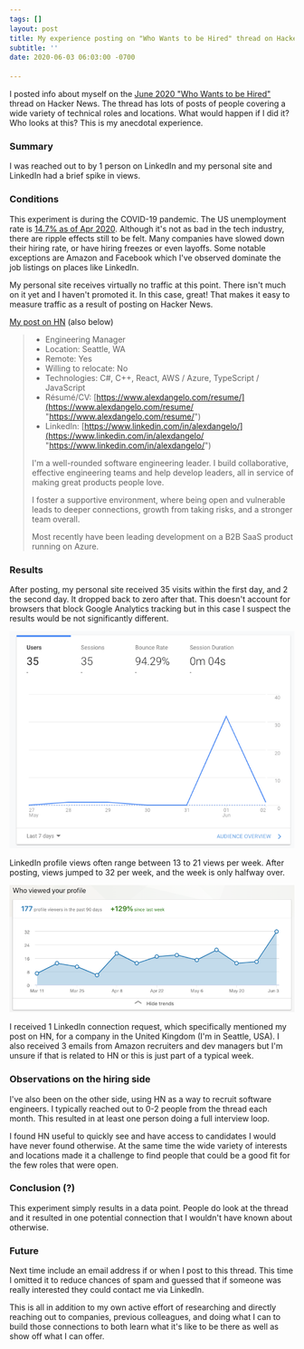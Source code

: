 ```yaml
---
tags: []
layout: post
title: My experience posting on "Who Wants to be Hired" thread on Hacker News
subtitle: ''
date: 2020-06-03 06:03:00 -0700

---
```

I posted info about myself on the [June 2020 "Who Wants to be Hired"](https://news.ycombinator.com/item?id=23379194) thread on Hacker News. The thread has lots of posts of people covering a wide variety of technical roles and locations. What would happen if I did it? Who looks at this? This is my anecdotal experience.

### Summary

I was reached out to by 1 person on LinkedIn and my personal site and LinkedIn had a brief spike in views.

### Conditions

This experiment is during the COVID-19 pandemic. The US unemployment rate is [14.7% as of Apr 2020](https://data.bls.gov/timeseries/LNS14000000). Although it's not as bad in the tech industry, there are ripple effects still to be felt. Many companies have slowed down their hiring rate, or have hiring freezes or even layoffs. Some notable exceptions are Amazon and Facebook which I've observed dominate the job listings on places like LinkedIn.

My personal site receives virtually no traffic at this point. There isn't much on it yet and I haven't promoted it. In this case, great! That makes it easy to measure traffic as a result of posting on Hacker News.

[My post on HN](https://news.ycombinator.com/item?id=23384265) (also below)

> * Engineering Manager
> * Location: Seattle, WA 
> * Remote: Yes
> * Willing to relocate: No 
> * Technologies: C#, C++, React, AWS / Azure, TypeScript / JavaScript
> * Résumé/CV: [https://www.alexdangelo.com/resume/](https://www.alexdangelo.com/resume/ "https://www.alexdangelo.com/resume/")
> * LinkedIn: [https://www.linkedin.com/in/alexdangelo/](https://www.linkedin.com/in/alexdangelo/ "https://www.linkedin.com/in/alexdangelo/")
>
> I'm a well-rounded software engineering leader. I build collaborative, effective engineering teams and help develop leaders, all in service of making great products people love.
>
> I foster a supportive environment, where being open and vulnerable leads to deeper connections, growth from taking risks, and a stronger team overall.
>
> Most recently have been leading development on a B2B SaaS product running on Azure.

### Results

After posting, my personal site received 35 visits within the first day, and 2 the second day. It dropped back to zero after that. This doesn't account for browsers that block Google Analytics tracking but in this case I suspect the results would be not significantly different.

![Visitors spiked from 0 to 35 after posting on Hacker News](/assets/uploads/2020-06-03-ga-views.png)

LinkedIn profile views often range between 13 to 21 views per week. After posting, views jumped to 32 per week, and the week is only halfway over.

![A spike in LinkedIn profile views per week from the teens to low 30s](/assets/uploads/2020-06-03-linkedin-views.png)

I received 1 LinkedIn connection request, which specifically mentioned my post on HN, for a company in the United Kingdom (I'm in Seattle, USA). I also received 3 emails from Amazon recruiters and dev managers but I'm unsure if that is related to HN or this is just part of a typical week.

### Observations on the hiring side

I've also been on the other side, using HN as a way to recruit software engineers. I typically reached out to 0-2 people from the thread each month. This resulted in at least one person doing a full interview loop.

I found HN useful to quickly see and have access to candidates I would have never found otherwise. At the same time the wide variety of interests and locations made it a challenge to find people that could be a good fit for the few roles that were open.

### Conclusion (?)

This experiment simply results in a data point. People do look at the thread and it resulted in one potential connection that I wouldn't have known about otherwise.

### Future

Next time include an email address if or when I post to this thread. This time I omitted it to reduce chances of spam and guessed that if someone was really interested they could contact me via LinkedIn.

This is all in addition to my own active effort of researching and directly reaching out to companies, previous colleagues, and doing what I can to build those connections to both learn what it's like to be there as well as show off what I can offer.